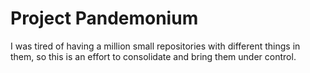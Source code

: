 # Project Pandemonium

I was tired of having a million small repositories with different things in them,
so this is an effort to consolidate and bring them under control.
